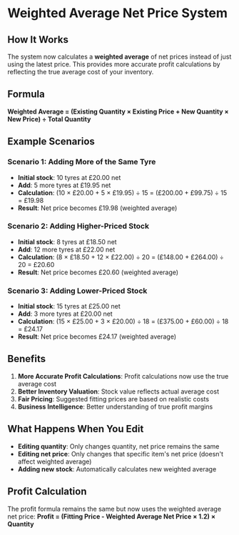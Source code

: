 # Weighted Average Net Price System

## How It Works

The system now calculates a **weighted average** of net prices instead of just using the latest price. This provides more accurate profit calculations by reflecting the true average cost of your inventory.

## Formula

**Weighted Average = (Existing Quantity × Existing Price + New Quantity × New Price) ÷ Total Quantity**

## Example Scenarios

### Scenario 1: Adding More of the Same Tyre
- **Initial stock**: 10 tyres at £20.00 net
- **Add**: 5 more tyres at £19.95 net
- **Calculation**: (10 × £20.00 + 5 × £19.95) ÷ 15 = (£200.00 + £99.75) ÷ 15 = £19.98
- **Result**: Net price becomes £19.98 (weighted average)

### Scenario 2: Adding Higher-Priced Stock
- **Initial stock**: 8 tyres at £18.50 net
- **Add**: 12 more tyres at £22.00 net
- **Calculation**: (8 × £18.50 + 12 × £22.00) ÷ 20 = (£148.00 + £264.00) ÷ 20 = £20.60
- **Result**: Net price becomes £20.60 (weighted average)

### Scenario 3: Adding Lower-Priced Stock
- **Initial stock**: 15 tyres at £25.00 net
- **Add**: 3 more tyres at £20.00 net
- **Calculation**: (15 × £25.00 + 3 × £20.00) ÷ 18 = (£375.00 + £60.00) ÷ 18 = £24.17
- **Result**: Net price becomes £24.17 (weighted average)

## Benefits

1. **More Accurate Profit Calculations**: Profit calculations now use the true average cost
2. **Better Inventory Valuation**: Stock value reflects actual average cost
3. **Fair Pricing**: Suggested fitting prices are based on realistic costs
4. **Business Intelligence**: Better understanding of true profit margins

## What Happens When You Edit

- **Editing quantity**: Only changes quantity, net price remains the same
- **Editing net price**: Only changes that specific item's net price (doesn't affect weighted average)
- **Adding new stock**: Automatically calculates new weighted average

## Profit Calculation

The profit formula remains the same but now uses the weighted average net price:
**Profit = (Fitting Price - Weighted Average Net Price × 1.2) × Quantity**

